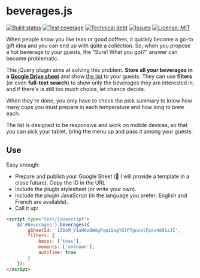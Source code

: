 # beverages.js

[travis-badge]: https://img.shields.io/travis/cyChop/beverages-js.svg
[travis]: https://travis-ci.org/cyChop/beverages-js
[sonarc-badge]: https://img.shields.io/sonar/https/sonar.keyboardplaying.org/org.keyboardplaying.js:beverages/coverage.svg
[sonarc]: https://sonar.keyboardplaying.org/overview/coverage?id=org.keyboardplaying.js:beverages
[sonarq-badge]: https://img.shields.io/sonar/https/sonar.keyboardplaying.org/org.keyboardplaying.js:beverages/tech_debt.svg
[sonarq]: https://sonar.keyboardplaying.org/overview/debt?id=org.keyboardplaying.js:beverages
[issues-badge]: https://img.shields.io/github/issues-raw/cyChop/beverages-js.svg
[waffle]: https://waffle.io/cyChop/beverages-js
[licens-badge]: https://img.shields.io/github/license/cyChop/beverages-js.svg
[licens]: https://opensource.org/licenses/MIT

[![Build status][travis-badge]][travis]
[![Test coverage][sonarc-badge]][sonarc]
[![Technical debt][sonarq-badge]][sonarq]
[![Issues][issues-badge]][waffle]
[![License: MIT][licens-badge]][licens]

When people know you like teas or good coffees, it quickly become a go-to gift idea and you can end up with quite a collection.
So, when you propose a hot beverage to your guests, the "Sure! What you got?" answer can become problematic.

This jQuery plugin aims at solving this problem. **Store all your beverages in a [Google Drive sheet][gdrive-sheet]** and
show [the list][demo-page] to your guests. They can use **filters** (or even **full-text search**) to show only the beverages
they are interested in, and if there's is still too much choice, let chance decide.

When they're done, you only have to check the pick summary to know how many cups you must prepare in each temperature and
how long to brew each.

The list is designed to be responsive and work on mobile devices, so that you can pick your tablet, bring the menu up and
pass it among your guests.

## Use

Easy enough:

- Prepare and publish your Google Sheet (:construction: I will provide a template in a close future). Copy the ID in the URL
- Include the plugin stylesheet (or write your own).
- Include the plugin JavaScript (in the language you prefer; English and French are available).
- Call it up:
```html
<script type="text/javascript">
    $('#beverages').beverages({
        gSheetId: '15DoM_Y1uH9zQWAgPxpiSegYGlP7gnoelFpxv4d91zJI',
        filters: {
            bases: ['teas'],
            moments: ['unknown'],
            autoTime: true
        }
    });
</script>
```

[gdrive-sheet]: https://docs.google.com/spreadsheets/d/15DoM_Y1uH9zQWAgPxpiSegYGlP7gnoelFpxv4d91zJI/pubhtml
[demo-page]: https://github.io/cyChop/beverages-js